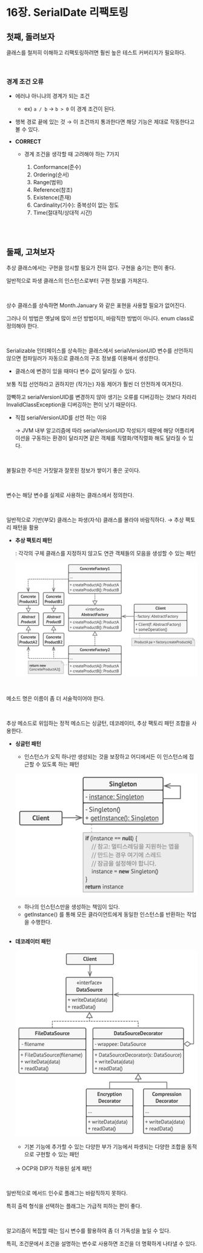 # 16장. SerialDate 리팩토링

## 첫째, 돌려보자

클래스를 철저히 이해하고 리팩토링하려면 훨씬 높은 테스트 커버리지가 필요하다.

<br/>

### 경계 조건 오류

- 에러냐 아니냐의 경계가 되는 조건
    - ex) `a / b` → `b > 0` 이 경계 조건이 된다.
- 행복 경로 끝에 있는 것 → 이 조건까지 통과한다면 해당 기능은 제대로 작동한다고 볼 수 있다.
- **CORRECT**

  - 경계 조건을 생각할 때 고려해야 하는 7가지

    1. Conformance(준수)
    2. Ordering(순서)
    3. Range(범위)
    4. Reference(참조)
    5. Existence(존재)
    6. Cardinality(기수): 중복성이 없는 정도
    7. Time(절대적/상대적 시간)

<br/><br/>

## 둘째, 고쳐보자

추상 클래스에서는 구현을 암시할 필요가 전혀 없다. 구현을 숨기는 편이 좋다.

일반적으로 파생 클래스의 인스턴스로부터 구현 정보를 가져온다.

<br/>

상수 클래스를 상속하면 Month.January 와 같은 표현을 사용할 필요가 없어진다.

그러나 이 방법은 옛날에 많이 쓰던 방법이지, 바람직한 방법이 아니다. enum class로 정의해야 한다.

<br/>

Serializable 인터페이스를 상속하는 클래스에서 serialVersionUID 변수를 선언하지 않으면 컴파일러가 자동으로 클래스의 구조 정보를 이용해서 생성한다.

-  클래스에 변경이 있을 때마다 변수 값이 달라질 수 있다.

보통 직접 선언하라고 권하지만 (작가는) 자동 제어가 훨씬 더 안전하게 여겨진다.

깜빡하고 serialVersionUID를 변경하지 않아 생기는 오류를 디버깅하는 것보다 차라리 InvalidClassException을 디버깅하는 편이 낫기 때문이다.

- 직접 serialVersionUID를 선언 하는 이유

  → JVM 내부 알고리즘에 따라 serialVersionUID 작성되기 때문에 해당 어플리케이션을 구동하는 환경이 달라지면 같은 객체를 직렬화/역직렬화 해도 달라질 수 있다.

<br/>

불필요한 주석은 거짓말과 잘못된 정보가 쌓이기 좋은 곳이다.

<br/>

변수는 해당 변수를 실제로 사용하는 클래스에서 정의한다.

<br/>

일반적으로 기반(부모) 클래스는 파생(자식) 클래스를 몰라야 바람직하다. → 추상 팩토리 패턴을 활용

- **추상 팩토리 패턴**

  : 각각의 구체 클래스를 지정하지 않고도 연관 객체들의 모음을 생성할 수 있는 패턴

  ![Untitled](./image/img_4.png)

<br/>

메소드 명은 이름이 좀 더 서술적이어야 한다.

<br/>

추상 메소드로 위임하는 정적 메소드는 싱글턴, 데코레이터, 추상 팩토리 패턴 조합을 사용한다.

- **싱글턴 패턴**

  - 인스턴스가 오직 하나만 생성되는 것을 보장하고 어디에서든 이 인스턴스에 접근할 수 있도록 하는 패턴

  ![Untitled](./image/img_5.png)

    - 하나의 인스턴스만을 생성하는 책임이 있다.
    - getInstance() 를 통해 모든 클라이언트에게 동일한 인스턴스를 반환하는 작업을 수행한다.

    <br/>
- **데코레이터 패턴**

  ![Untitled](./image/img_6.png)

  - 기본 기능에 추가할 수 있는 다양한 부가 기능에서 파생되는 다양한 조합을 동적으로 구현할 수 있는 패턴
  <br/> 
  → OCP와 DIP가 적용된 설계 패턴

<br/>

일반적으로 메서드 인수로 플래그는 바람직하지 못하다.

특히 출력 형식을 선택하는 플래그는 가급적 피하는 편이 좋다.

<br/>

알고리즘이 복잡할 때는 임시 변수를 활용하여 좀 더 가독성을 높일 수 있다.

특히, 조건문에서 조건을 설명하는 변수로 사용하면 조건을 더 명확하게 나타낼 수 있다.